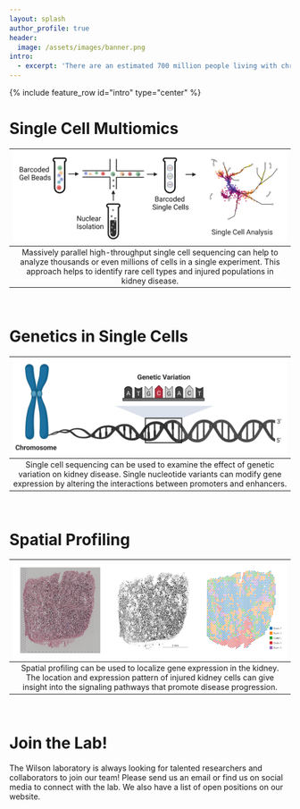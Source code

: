 ```yaml
---
layout: splash
author_profile: true
header:
  image: /assets/images/banner.png
intro: 
  - excerpt: 'There are an estimated 700 million people living with chronic kidney disease (CKD). The Wilson lab at the University of Pennsylvania uses cutting edge technologies like single cell sequencing and spatial profiling to develop new therapies for CKD.'
---
```


{% include feature_row id="intro" type="center" %}
# Single Cell Multiomics
| ![single_cell_overview](assets/images/single_cell_overview.png) |
|:--:| 
| Massively parallel high-throughput single cell sequencing can help to analyze thousands or even millions of cells in a single experiment. This approach helps to identify rare cell types and injured populations in kidney disease. | 

<br/> 

# Genetics in Single Cells

| ![genetic_variation_overview](assets/images/genetic_variation_overview.png) |
|:--:| 
| Single cell sequencing can be used to examine the effect of genetic variation on kidney disease. Single nucleotide variants can modify gene expression by altering the interactions between promoters and enhancers. | 

<br/> 

# Spatial Profiling

| ![visium_clusters](assets/images/visium_clusters.png) |
|:--:| 
| Spatial profiling can be used to localize gene expression in the kidney. The location and expression pattern of injured kidney cells can give insight into the signaling pathways that promote disease progression. | 

<br/> 

# Join the Lab!

The Wilson laboratory is always looking for talented researchers and collaborators to join our team! Please send us an email or find us on social media to connect with the lab. We also have a list of open positions on our website.

